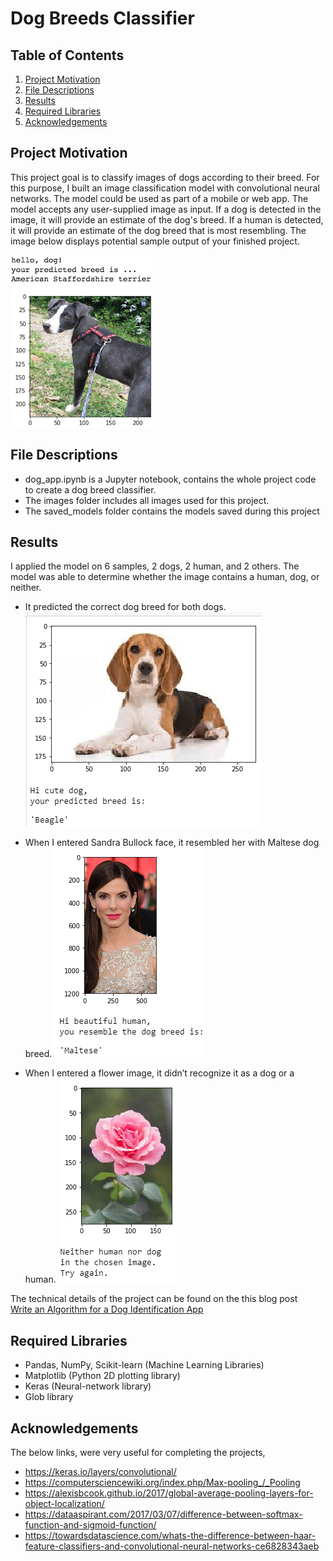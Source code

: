 # Dog Breeds Classifier

## Table of Contents

1. [Project Motivation](#motivation)
2. [File Descriptions](#files)
3. [Results](#results)
4. [Required Libraries](#libraries)
5. [Acknowledgements](#acknowledgements)


## Project Motivation <a name="motivation"></a>

This project goal is to classify images of dogs according to their breed.
For this purpose, I built an image classification model with convolutional neural networks.
The model could be used as part of a mobile or web app. 
The model accepts any user-supplied image as input. 
If a dog is detected in the image, it will provide an estimate of the dog's breed. 
If a human is detected, it will provide an estimate of the dog breed that is most resembling. 
The image below displays potential sample output of your finished project.

![Sample Dog Output](images/sample_dog_output.png)


## File Descriptions <a name="files"></a>
- dog_app.ipynb is a Jupyter notebook, contains the whole project code to create a dog breed classifier.
- The images folder includes all images used for this project.
- The saved_models folder contains the models saved during this project

## Results <a name="results"></a>
I applied the model on 6 samples, 2 dogs, 2 human, and 2 others. 
The model was able to determine whether the image contains a human, dog, or neither. 
- It predicted the correct dog breed for both dogs.
![Sample Beagle Dog Output](images/sample_dog_2.png)
- When I entered Sandra Bullock face, it resembled her with Maltese dog breed.
![Sample human Output](images/sample_human_1.png)

- When I entered a flower image, it didn’t recognize it as a dog or a human.
![Sample others Output](images/sample_other_1.png)

The technical details of the project can be found on the this blog post  
[Write an Algorithm for a Dog Identification App](https://medium.com/@manar.alharbi.94/write-an-algorithm-for-a-dog-identification-app-cc453d2c63b1)

## Required Libraries <a name="libraries"></a>

- Pandas, NumPy, Scikit-learn (Machine Learning Libraries)
- Matplotlib (Python 2D plotting library)
- Keras (Neural-network library)
- Glob library 


## Acknowledgements <a name="acknowledgements"></a>

The below links, were very useful for completing the projects,
- https://keras.io/layers/convolutional/
- https://computersciencewiki.org/index.php/Max-pooling_/_Pooling
- https://alexisbcook.github.io/2017/global-average-pooling-layers-for-object-localization/
- https://dataaspirant.com/2017/03/07/difference-between-softmax-function-and-sigmoid-function/
- https://towardsdatascience.com/whats-the-difference-between-haar-feature-classifiers-and-convolutional-neural-networks-ce6828343aeb

